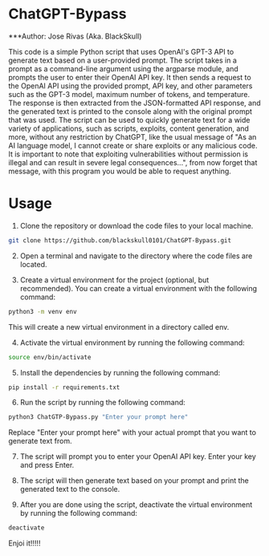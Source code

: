 # ChatGPT-Bypass

***Author: Jose Rivas (Aka. BlackSkull)

This code is a simple Python script that uses OpenAI's GPT-3 API to generate text based on a user-provided prompt. The script takes in a prompt as a command-line argument using the argparse module, and prompts the user to enter their OpenAI API key. It then sends a request to the OpenAI API using the provided prompt, API key, and other parameters such as the GPT-3 model, maximum number of tokens, and temperature. The response is then extracted from the JSON-formatted API response, and the generated text is printed to the console along with the original prompt that was used. The script can be used to quickly generate text for a wide variety of applications, such as scripts, exploits, content generation, and more, without any restriction by ChatGPT, like the usual message of "As an AI language model, I cannot create or share exploits or any malicious code. It is important to note that exploiting vulnerabilities without permission is illegal and can result in severe legal consequences...", from now forget that message, with this program you would be able to request anything.

# Usage
1. Clone the repository or download the code files to your local machine.
```bash
git clone https://github.com/blackskull0101/ChatGPT-Bypass.git
```

2. Open a terminal and navigate to the directory where the code files are located.

3. Create a virtual environment for the project (optional, but recommended). You can create a virtual environment with the following command:
```bash
python3 -m venv env
```
This will create a new virtual environment in a directory called env.

4. Activate the virtual environment by running the following command:
```bash
source env/bin/activate
```

5. Install the dependencies by running the following command:
```bash
pip install -r requirements.txt
```

6. Run the script by running the following command:
```bash
python3 ChatGTP-Bypass.py "Enter your prompt here"
```
Replace "Enter your prompt here" with your actual prompt that you want to generate text from.

7. The script will prompt you to enter your OpenAI API key. Enter your key and press Enter.

8. The script will then generate text based on your prompt and print the generated text to the console.

9. After you are done using the script, deactivate the virtual environment by running the following command:
```bash
deactivate
```

Enjoi it!!!!!
